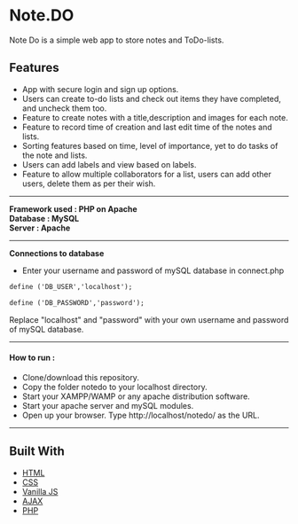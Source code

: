 # Note.DO

Note Do is a simple web app to store notes and ToDo-lists.

## Features 

* App with secure login and sign up options.
* Users can create to-do lists and check out items they have completed, and uncheck them too.
* Feature to create notes with a title,description and images for each note.
* Feature to record time of creation and last edit time of the notes and lists.
* Sorting features based on time, level of importance, yet to do tasks of the note and lists.
* Users can add labels and view based on labels.
* Feature to allow multiple collaborators for a list, users can add other users, delete them as per their wish.

----

**Framework used : PHP on Apache**  
**Database 	 : MySQL**  
**Server	 : Apache** 

----

**Connections to database**
* Enter your username and password of mySQL database in connect.php
```html
define ('DB_USER','localhost');
```
```html
define ('DB_PASSWORD','password');
```
Replace "localhost" and "password" with your own username and password of mySQL database.

----

#### How to run :

* Clone/download this repository.
* Copy the folder notedo to your localhost directory.
* Start your XAMPP/WAMP or any apache distribution software.
* Start your apache server and mySQL modules.
* Open up your browser. Type http://localhost/notedo/ as the URL.

----

## Built With

* [HTML](https://www.w3.org/html/)
* [CSS](https://www.w3.org/Style/CSS/)
* [Vanilla JS](http://vanilla-js.com/)
* [AJAX](https://developer.mozilla.org/en-US/docs/Web/Guide/AJAX)
* [PHP](http://php.net/)
